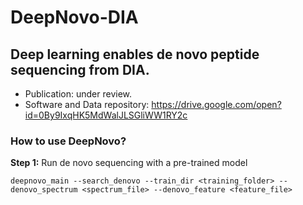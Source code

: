 # DeepNovo-DIA

## Deep learning enables de novo peptide sequencing from DIA.

- Publication: under review.
- Software and Data repository: https://drive.google.com/open?id=0By9IxqHK5MdWalJLSGliWW1RY2c

### How to use DeepNovo?

**Step 1:** Run de novo sequencing with a pre-trained model

    deepnovo_main --search_denovo --train_dir <training_folder> --denovo_spectrum <spectrum_file> --denovo_feature <feature_file>
